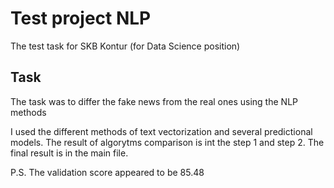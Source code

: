 # Test project NLP

The test task for SKB Kontur (for Data Science position)

## Task

The task was to differ the fake news from the real ones using the NLP methods

I used the different methods of text vectorization and several predictional models. The result of algorytms comparison is int the step 1 and step 2. The final result is in the main file. 

P.S. The validation score appeared to be 85.48
